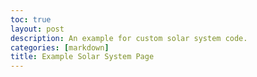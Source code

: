 ```yaml
---
toc: true
layout: post
description: An example for custom solar system code.
categories: [markdown]
title: Example Solar System Page
---
```

<script type="module" defer>
    "use strict";let style=document.createElement("style");style.type="text/css",style.innerHTML="body {margin: 0;padding: 0;} #text {z-index: 3;pointer-events: none;} canvas {position: fixed;width: 100vw;height: 100vh;overflow: hidden;z-index: 2;}",document.getElementsByTagName("head")[0].appendChild(style);import*as e from"https://cdnjs.cloudflare.com/ajax/libs/three.js/r99/three.module.min.js";import{OrbitControls as t}from"https://cdn.jsdelivr.net/npm/three@0.121.1/examples/jsm/controls/OrbitControls.js";import*as i from"https://unpkg.com/dat.gui@0.7.7/build/dat.gui.module.js";let gui=new i.GUI;function rotateVector(t,i,o,s){let a=new e.Vector3(t.x,t.y,t.z),n=a.x;a.x=a.x*Math.cos(s)-a.y*Math.sin(s),a.y=n*Math.sin(s)+a.y*Math.cos(s),n=a.x,a.x=a.x*Math.cos(o)+a.z*Math.sin(o),a.z=-n*Math.sin(o)+a.z*Math.cos(o);let r=a.y;return a.y=a.y*Math.cos(i)-a.z*Math.sin(i),a.z=r*Math.sin(i)+a.z*Math.cos(i),a}function distance(e,t){let i=e.x-t.x,o=e.y-t.y,s;return Math.sqrt(i**2+o**2+(e.z-t.z)**2)||0}function onWindowResize(){camera.aspect=window.innerWidth/window.innerHeight,camera.updateProjectionMatrix(),renderer.setSize(window.innerWidth,window.innerHeight)}class AstronomicalObject{constructor(t,i,o,s,a){this.trailPoints=[],this.line=!1,Object.defineProperty(this,"radius",{value:i*constants.scale,writable:!1}),Object.defineProperty(this,"name",{value:t,writable:!1}),this.position=new e.Vector3(0,0,0),this.velocity=new e.Vector3(0,0,0),this.acceleration=new e.Vector3(0,0,0),this.mass=o||1,s&&(this.position=new e.Vector3(...s)),a&&(this.velocity=new e.Vector3(...a));let n=new e.SphereGeometry(this.radius,32,32),r=new e.MeshPhongMaterial({color:16777215});return this.body=new e.Mesh(n,r),this.color={set:e=>{this.body.material.color.set(e)}},space[this.name.toLowerCase()]=this,bodies.push(this),scene.add(this.body),this}}let space={},bodies=[],elapseSpeed=0,dt=0,oldTime=0,simulationTime=9466848e5,objectTextVector=new e.Vector3,constants={simSpeed:0,gravity:66743e-15,scale:3e-10},tick=0,timePerStep=1,stepsPerTick=1,scene=new e.Scene,camera=new e.PerspectiveCamera(75,window.innerWidth/window.innerHeight,.01,1e4);camera.target=void 0,camera.position.z=200;let renderer=new e.WebGLRenderer;renderer.setSize(window.innerWidth,window.innerHeight),renderer.shadowMap.enabled=!0,document.body.appendChild(renderer.domElement);let textCanvas=document.createElement("canvas");textCanvas.id="text",document.body.appendChild(textCanvas);let txtctx=textCanvas.getContext("2d");function createPathStrings(e){let t=["right","left","top","bottom","front","back"].map(e=>"https://tristancopley.github.io/dnhs-blog/images/skybox/"+e+".png");return t}window.addEventListener("resize",onWindowResize,!1);let skyboxImage="space";function createMaterialArray(t){let i=createPathStrings(t),o=i.map(t=>{let i=new e.TextureLoader().load(t);return new e.MeshBasicMaterial({map:i,side:e.BackSide})});return o}let materialArray=createMaterialArray(skyboxImage),skyboxGeo=new e.BoxGeometry(5e14*constants.scale,5e14*constants.scale,5e14*constants.scale),skybox=new e.Mesh(skyboxGeo,materialArray);scene.add(skybox);let pointLight=new e.PointLight(16777215,3);pointLight.position.x=0,pointLight.position.y=0,pointLight.position.z=0,pointLight.castShadows=!0,scene.add(pointLight);let aLight=new e.AmbientLight(16777215,.8);scene.add(aLight);let controls=new t(camera,renderer.domElement);function end(){let e=gui.addFolder("Time");e.add(constants,"simSpeed",0,950),e.open(),camera.target=Object.keys(space)[0].toString();let t=gui.addFolder("Camera");t.add(camera,"target",Object.getOwnPropertyNames(space)),t.open()}function animate(){if(0===oldTime)return oldTime=Date.now(),requestAnimationFrame(animate);dt=Date.now()-oldTime||1,oldTime=Date.now(),tick++,simulationTime+=(stepsPerTick=37e3)*(timePerStep=500*(constants.simSpeed/1e5*1.00015**(86400*constants.simSpeed/1e3)))*1e3/(1e3/(dt||1)),timePerStep/=1e3/(dt||1),tick%10==1&&(elapseSpeed=stepsPerTick*timePerStep*1e3/(1e3/dt));for(let t=0;t<stepsPerTick;t++)if(0!==stepsPerTick){for(let i=0;i<bodies.length;i++)for(let o=i+1;o<bodies.length;o++){let s=bodies[i].position.x-bodies[o].position.x,a=bodies[i].position.y-bodies[o].position.y,n=bodies[i].position.z-bodies[o].position.z,r=Math.sqrt(s**2+a**2+n**2)||1,$=constants.gravity*(bodies[i].mass*bodies[o].mass)/r**2;bodies[i].acceleration.x-=s/r*$/bodies[i].mass,bodies[i].acceleration.y-=a/r*$/bodies[i].mass,bodies[i].acceleration.z-=n/r*$/bodies[i].mass,bodies[o].acceleration.x+=s/r*$/bodies[o].mass,bodies[o].acceleration.y+=a/r*$/bodies[o].mass,bodies[o].acceleration.z+=n/r*$/bodies[o].mass}for(let c=0;c<bodies.length;c++)bodies[c].velocity.x+=bodies[c].acceleration.x*timePerStep,bodies[c].velocity.y+=bodies[c].acceleration.y*timePerStep,bodies[c].velocity.z+=bodies[c].acceleration.z*timePerStep,bodies[c].position.x+=bodies[c].velocity.x*timePerStep,bodies[c].position.y+=bodies[c].velocity.y*timePerStep,bodies[c].position.z+=bodies[c].velocity.z*timePerStep,bodies[c].acceleration=new e.Vector3(0,0,0);if(t%200==0)for(let d=0;d<bodies.length;d++)bodies[d].body.position.x=bodies[d].position.x*constants.scale,bodies[d].body.position.y=bodies[d].position.y*constants.scale,bodies[d].body.position.z=bodies[d].position.z*constants.scale,bodies[d].trailPoints.push(new e.Vector3(bodies[d].body.position.x,bodies[d].body.position.y,bodies[d].body.position.z)),bodies[d].trailPoints.length>1e4&&bodies[d].trailPoints.shift()}for(let l=0;l<bodies.length;l++)if(stepsPerTick>0){"object"==typeof bodies[l].line&&scene.remove(bodies[l].line);let p=new e.Line(new e.BufferGeometry().setFromPoints(bodies[l].trailPoints),new e.LineBasicMaterial({color:16711935}));p.material.color.set(bodies[l].body.material.color),bodies[l].line=p,scene.add(p)}camera.position.x-=controls.target.x-space[camera.target].body.position.x,camera.position.y-=controls.target.y-space[camera.target].body.position.y,camera.position.z-=controls.target.z-space[camera.target].body.position.z,pointLight.position.x=space[camera.target].body.position.x,pointLight.position.y=space[camera.target].body.position.y,pointLight.position.z=space[camera.target].body.position.z,controls.target=new e.Vector3(space[camera.target].body.position.x,space[camera.target].body.position.y,space[camera.target].body.position.z),controls.update(),skybox.position.x=camera.position.x,skybox.position.y=camera.position.y,skybox.position.z=camera.position.z,textCanvas.width=renderer.domElement.width,textCanvas.height=renderer.domElement.height,txtctx.font="12px Courier New",txtctx.fillStyle="white";for(let m=0;m<bodies.length;m++)objectTextVector.set(bodies[m].body.position.x+bodies[m].radius,bodies[m].body.position.y+bodies[m].radius,bodies[m].body.position.z+bodies[m].radius),objectTextVector.project(camera),objectTextVector.x=Math.round((objectTextVector.x+1)*textCanvas.width/2),objectTextVector.y=Math.round((-objectTextVector.y+1)*textCanvas.height/2),objectTextVector.z<1&&txtctx.fillText(bodies[m].name,objectTextVector.x,objectTextVector.y);txtctx.font="20px Courier New",txtctx.fillStyle="white",txtctx.fillText(863e13>simulationTime?new Date(simulationTime):`Around ${new Intl.NumberFormat("en",{notation:"compact",minimumSignificantDigits:3,maximumSignificantDigits:3}).format(simulationTime/315576e5+30)} years into the future. . .`,20,20);let b="Error",y=1;elapseSpeed<1?b="false":elapseSpeed>=1&&elapseSpeed<1.05?b="second":elapseSpeed<60?b="seconds":elapseSpeed>=60&&elapseSpeed<63?(b="minute",y=60):elapseSpeed<3600?(b="minutes",y=60):elapseSpeed>=3600&&elapseSpeed<3780?(b="hour",y=3600):elapseSpeed<86500?(b="hours",y=3600):elapseSpeed>=86500&&elapseSpeed<90825?(b="day",y=86500):elapseSpeed<31572500?(b="days",y=86500):elapseSpeed>=31572500&&elapseSpeed<33151125?(b="year",y=31572500):elapseSpeed>31572500&&(b="years",y=31572500),"false"!=b?txtctx.fillText(new Intl.NumberFormat("en",{notation:"compact",minimumSignificantDigits:1,maximumSignificantDigits:3}).format(elapseSpeed/y)+" "+b+" per second",20,45):txtctx.fillText("No time is elapsing.",20,45),constants.simSpeed>600&&(txtctx.fillStyle="yellow",txtctx.fillText("Warning: Simulation may not stable at this speed",20,70));let x=distance(camera.position,space[camera.target].body.position);skybox.scale.set(x/200,x/200,x/200),camera.far=1e3*x,camera.near=.001*x,camera.updateProjectionMatrix(),renderer.render(scene,camera),requestAnimationFrame(animate)}animate();
      
    // You can edit the values here and remove planets and such
    const sun = new AstronomicalObject('Sun', 6.95700e8, 1.989e30, [0, 0, 0], [0, 0, 0]);
    sun.color.set('yellow');

    const mercury = new AstronomicalObject('Mercury', 2440500, 3.3010e23, [68426000000, 0, 0], [0, 47360, 0]);
    mercury.color.set('brown');
    mercury.position = rotateVector(mercury.position, 0, 0, 245.5 * Math.PI / 180);
    mercury.velocity = rotateVector(mercury.velocity, 0, 7.005 * Math.PI / 180, 245.5 * Math.PI / 180);

    const venus = new AstronomicalObject('Venus', 6051800, 4.8673e24, [107480000000, 0, 0], [0, 35020, 0]);
    venus.color.set('orange');
    venus.position = rotateVector(venus.position, 0, 0, 182 * Math.PI / 180);
    venus.velocity = rotateVector(venus.velocity, 0, 3.3947 * Math.PI / 180, 182 * Math.PI / 180);
    
    const earth = new AstronomicalObject('Earth', 6371000, 5.972e24, [151000000000, 0, 0], [0, 2.978589e4, 0]); //m/s  
    earth.color.set('green');
    earth.position = rotateVector(earth.position, 0, 0, 109 * Math.PI / 180);
    earth.velocity = rotateVector(earth.velocity, 0, 0, 109 * Math.PI / 180);

    // let moon = new AstronomicalObject(1737400, 7.347e22, [151000000000 + 384399000, 0, 0], [0, 29800, 1022]);
    // moon.color.set('white');

    const mars = new AstronomicalObject('Mars', 3389500, 6.39e23, [213140000000, 0, 0], [0, 24070, 0]);
    mars.color.set('red');
    mars.position = rotateVector(mars.position, 0, 0, -1 * Math.PI / 180);
    mars.velocity = rotateVector(mars.velocity, 0, 1.851 * Math.PI / 180, -1 * Math.PI / 180);

    const jupiter = new AstronomicalObject('Jupiter', 66854000, 1.89813e27, [741690000000, 0, 0], [0, 13060, 0]);
    jupiter.color.set('pink');
    jupiter.position = rotateVector(jupiter.position, 0, 0, 40 * Math.PI / 180);
    jupiter.velocity = rotateVector(jupiter.velocity, 0, 1.305 * Math.PI / 180, 40 * Math.PI / 180);

    const saturn = new AstronomicalObject('Saturn', 60268000, 5.6832e26, [1.4737e12, 0, 0], [0, 9680, 0]);
    saturn.color.set('purple');
    saturn.position = rotateVector(saturn.position, 0, 0, 50 * Math.PI / 180);
    saturn.velocity = rotateVector(saturn.velocity, 0, 2.484 * Math.PI / 180, 50 * Math.PI / 180);

    const uranus = new AstronomicalObject('Uranus', 25559000, 8.6811e25, [2.9444e+12, 0, 0], [0, 6800, 0]);
    uranus.color.set('blue');
    uranus.position = rotateVector(uranus.position, 0, 0, 325 * Math.PI / 180);
    uranus.velocity = rotateVector(uranus.velocity, 0, 0.770 * Math.PI / 180, 325 * Math.PI / 180);

    const neptune = new AstronomicalObject('Neptune', 24341000, 1.02409e26, [4.558857e12, 0, 0], [0, 5430, 0]);
    neptune.color.set('magenta');
    neptune.position = rotateVector(neptune.position, 0, 0, 315 * Math.PI / 180);
    neptune.velocity = rotateVector(neptune.velocity, 0, 1.769 * Math.PI / 180, 315 * Math.PI / 180);

    const pluto = new AstronomicalObject('Pluto', 1188000, 1.02409e26, [7.304326e12, 0, 0], [0, 3710, 0]);
    pluto.color.set('white');
    pluto.position = rotateVector(pluto.position, 0, 0, 270 * Math.PI / 180);
    pluto.velocity = rotateVector(pluto.velocity, 0, 17.14 * Math.PI / 180, 270 * Math.PI / 180);

    end();

    OrbitControls.autoRotate = true;

  </script>

